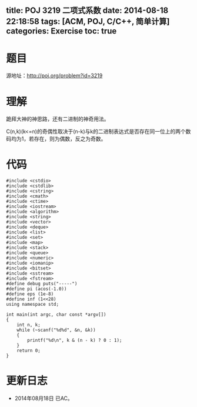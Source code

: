 title: POJ 3219 二项式系数
date: 2014-08-18 22:18:58
tags: [ACM, POJ, C/C++, 简单计算]
categories: Exercise
toc: true
---
# 题目
源地址：http://poj.org/problem?id=3219

# 理解
跪拜大神的神思路，还有二进制的神奇用法。
> 
C(n,k)(k<=n)的奇偶性取决于(n-k)与k的二进制表达式是否存在同一位上的两个数码均为1，若存在，则为偶数，反之为奇数。

<!-- more -->

# 代码
```
#include <cstdio>
#include <cstdlib>
#include <cstring>
#include <cmath>
#include <ctime>
#include <iostream>
#include <algorithm>
#include <string>
#include <vector>
#include <deque>
#include <list>
#include <set>
#include <map>
#include <stack>
#include <queue>
#include <numeric>
#include <iomanip>
#include <bitset>
#include <sstream>
#include <fstream>
#define debug puts("-----")
#define pi (acos(-1.0))
#define eps (1e-8)
#define inf (1<<28)
using namespace std;

int main(int argc, char const *argv[])
{
    int n, k;
    while (~scanf("%d%d", &n, &k))
    {
        printf("%d\n", k & (n - k) ? 0 : 1);
    }
    return 0;
}
```

# 更新日志
- 2014年08月18日 已AC。